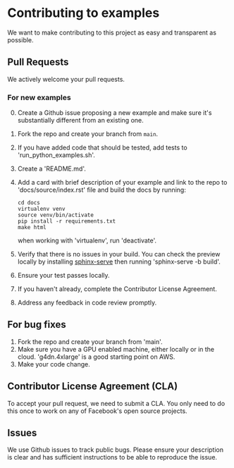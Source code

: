 # Contributing to examples
We want to make contributing to this project as easy and transparent as possible.

## Pull Requests
We actively welcome your pull requests.

### For new examples
0. Create a Github issue proposing a new example and make sure it's substantially different from an existing one.
1. Fork the repo and create your branch from `main`.
2. If you have added code that should be tested, add tests to 'run_python_examples.sh'.
3. Create a 'README.md'.
4. Add a card with brief description of your example and link to the repo to 'docs/source/index.rst' file and build the docs by running:

   ```
   cd docs
   virtualenv venv
   source venv/bin/activate
   pip install -r requirements.txt
   make html
   ```
   when working with 'virtualenv', run 'deactivate'.

5. Verify that there is no issues in your build. You can check the preview locally by installing [sphinx-serve](https://pypi.org/project/sphinx-server/)
   then running 'sphinx-serve -b build'.

6. Ensure your test passes locally.
7. If you haven't already, complete the Contributor License Agreement.
8. Address any feedback in code review promptly.

## For bug fixes
1. Fork the repo and create your branch from 'main'.
2. Make sure you have a GPU enabled machine, either locally or in the cloud. 'g4dn.4xlarge' is a good starting point on AWS.
3. Make your code change.


## Contributor License Agreement (CLA)
To accept your pull request, we need to submit a CLA. You only need to do this once to work on any of Facebook's open source projects.

## Issues
We use Github issues to track public bugs. Please ensure your description is clear and has sufficient instructions to be able to reproduce the issue.














   
